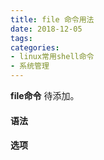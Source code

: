 ```yaml
---
title: file 命令用法
date: 2018-12-05
tags:
categories: 
- linux常用shell命令
- 系统管理
---
```

**file命令** 待添加。
<!-- more --> 
#### **语法**


#### **选项**
